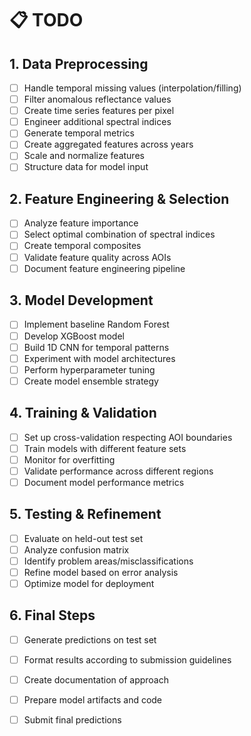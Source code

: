 # 📋 TODO

## 1. Data Preprocessing
- [ ] Handle temporal missing values (interpolation/filling)
- [ ] Filter anomalous reflectance values
- [ ] Create time series features per pixel
- [ ] Engineer additional spectral indices
- [ ] Generate temporal metrics
- [ ] Create aggregated features across years
- [ ] Scale and normalize features
- [ ] Structure data for model input

## 2. Feature Engineering & Selection
- [ ] Analyze feature importance
- [ ] Select optimal combination of spectral indices
- [ ] Create temporal composites
- [ ] Validate feature quality across AOIs
- [ ] Document feature engineering pipeline

## 3. Model Development
- [ ] Implement baseline Random Forest
- [ ] Develop XGBoost model
- [ ] Build 1D CNN for temporal patterns
- [ ] Experiment with model architectures
- [ ] Perform hyperparameter tuning
- [ ] Create model ensemble strategy

## 4. Training & Validation
- [ ] Set up cross-validation respecting AOI boundaries
- [ ] Train models with different feature sets
- [ ] Monitor for overfitting
- [ ] Validate performance across different regions
- [ ] Document model performance metrics

## 5. Testing & Refinement
- [ ] Evaluate on held-out test set
- [ ] Analyze confusion matrix
- [ ] Identify problem areas/misclassifications
- [ ] Refine model based on error analysis
- [ ] Optimize model for deployment

## 6. Final Steps
- [ ] Generate predictions on test set
- [ ] Format results according to submission guidelines 
- [ ] Create documentation of approach
- [ ] Prepare model artifacts and code
- [ ] Submit final predictions

